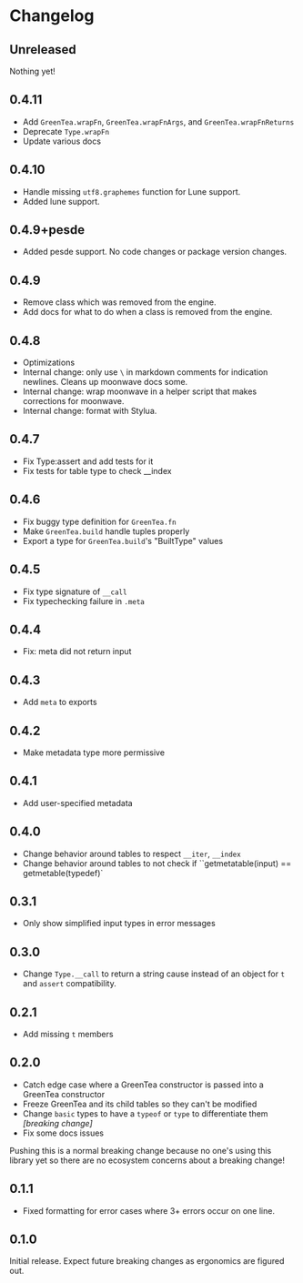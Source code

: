 # Changelog

## Unreleased

Nothing yet!

## 0.4.11

- Add `GreenTea.wrapFn`, `GreenTea.wrapFnArgs`, and `GreenTea.wrapFnReturns`
- Deprecate `Type.wrapFn`
- Update various docs

## 0.4.10

- Handle missing `utf8.graphemes` function for Lune support.
- Added lune support.

## 0.4.9+pesde

- Added pesde support. No code changes or package version changes.

## 0.4.9

- Remove class which was removed from the engine.
- Add docs for what to do when a class is removed from the engine.

## 0.4.8

- Optimizations
- Internal change: only use `\` in markdown comments for indication newlines. Cleans up moonwave docs some.
- Internal change: wrap moonwave in a helper script that makes corrections for moonwave.
- Internal change: format with Stylua.

## 0.4.7

- Fix Type:assert and add tests for it
- Fix tests for table type to check __index

## 0.4.6

- Fix buggy type definition for `GreenTea.fn`
- Make `GreenTea.build` handle tuples properly
- Export a type for `GreenTea.build`'s "BuiltType" values

## 0.4.5

- Fix type signature of `__call`
- Fix typechecking failure in `.meta`

## 0.4.4

- Fix: meta did not return input

## 0.4.3

- Add `meta` to exports

## 0.4.2

- Make metadata type more permissive

## 0.4.1

- Add user-specified metadata

## 0.4.0

- Change behavior around tables to respect `__iter`, `__index`
- Change behavior around tables to not check if ``getmetatable(input) == getmetable(typedef)`

## 0.3.1

- Only show simplified input types in error messages

## 0.3.0

- Change `Type.__call` to return a string cause instead of an object for `t` and `assert` compatibility.

## 0.2.1

- Add missing `t` members

## 0.2.0

- Catch edge case where a GreenTea constructor is passed into a GreenTea constructor
- Freeze GreenTea and its child tables so they can't be modified
- Change `basic` types to have a `typeof` or `type` to differentiate them _[breaking change]_
- Fix some docs issues

Pushing this is a normal breaking change because no one's using this library yet so there are no ecosystem concerns about a breaking change!

## 0.1.1

- Fixed formatting for error cases where 3+ errors occur on one line.

## 0.1.0

Initial release.
Expect future breaking changes as ergonomics are figured out.